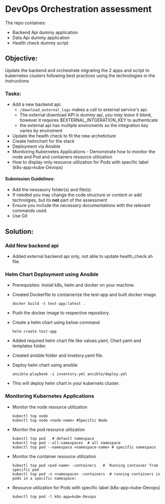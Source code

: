 # DevOps Orchestration assessment

The repo containes:
- Backend Api dummy application
- Data Api dummy application
- Health check dummy script

## Objective:
Update the backend and orchestrate migrating the 2 apps and script to kubernetes clusters following best practices using the technologies in the instructions

### Tasks:
- Add a new backend api:
  - ```/download_external_logs``` makes a call to external service's api.
  - The external download API is dummy api, _you may leave it blank,_ however it requires $EXTERNAL_INTGERATION_KEY to authenticate
  - the external api has multiple enviroments so the integration key varies by enviroment
- Update the health check to fit the new archeticture
- Create helmchart for the stack
- Deployment via Ansible
- Monitoring Kubernetes Applications - Demonstrate how to monitor the node and Pod and containers resource utilization
- How to display only resource utilization for Pods with specific label (k8s-app=kube-Devops)


#### Submission Guidelines:
- Add the nessasory folder(s) and file(s).
- If needed you may change the code structure or content or add technolgies, but its **not** part of the assessment
- Ensure you include the necessary documentations with the relevant commands used.
- Use Git


## Solution:

### Add New backend api
- Added external backend api only, not able to update health_check.sh file.

### Helm Chart Deployment using Ansible
- Prerequisites: Install k8s, helm and docker on your machine.

- Created Dockerfile to containerize the test-app and built docker image
  ```
  docker build -t test-app:latest .
  ```
- Push the docker image to respective repository.
  
- Create a helm chart using below command
  ```
  helm create test-app
  ```
- Added required helm chart file like values.yaml, Chart.yaml and templates folder.

- Created anisble folder and invetory.yaml file.

- Deploy helm chart using ansible
  ```
  ansible-playbook -i inventory.yml ansible/deploy.yml
  ```
- This will deploy helm chart in your kubernets cluster.

### Monitoring Kubernetes Applications
- Monitor the node resource utilization
  ```
  kubectl top node
  kubectl top node <node-name> #Specific Node
  ```

- Monitor the pod resource utilization
  ```
  kubectl top pod   # default namespace
  kubectl top pod --all-namespaces  # all namespace
  kubectl top pod --namespace <namespace-name> # specific namespace

  ```

- Monitor the container resource utilization
  ```
  kubectl top pod <pod-name> -containers   #  Running container from specific pod
  kubectl top pod -n <namespace> -containers  # running containers in pods in a specific namespace:
  ```

- Resource utilization for Pods with specific label (k8s-app=kube-Devops)
  ```
  kubectl top pod -l k8s-app=kube-Devops
  ```

